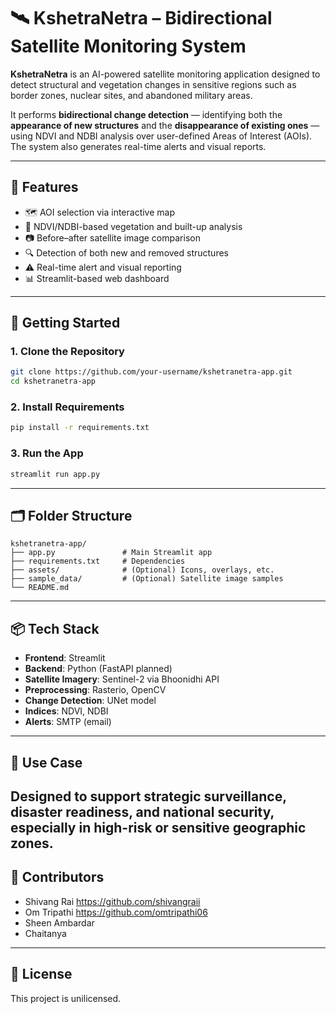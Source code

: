 # 🛰️ KshetraNetra – Bidirectional Satellite Monitoring System

**KshetraNetra** is an AI-powered satellite monitoring application designed to detect structural and vegetation changes in sensitive regions such as border zones, nuclear sites, and abandoned military areas.

It performs **bidirectional change detection** — identifying both the **appearance of new structures** and the **disappearance of existing ones** — using NDVI and NDBI analysis over user-defined Areas of Interest (AOIs). The system also generates real-time alerts and visual reports.

---

## 🔧 Features

- 🗺️ AOI selection via interactive map
- 🌱 NDVI/NDBI-based vegetation and built-up analysis
- 📷 Before–after satellite image comparison
- 🔍 Detection of both new and removed structures
- ⚠️ Real-time alert and visual reporting
- 📊 Streamlit-based web dashboard

---

## 🚀 Getting Started

### 1. Clone the Repository
```bash
git clone https://github.com/your-username/kshetranetra-app.git
cd kshetranetra-app
```

### 2. Install Requirements
```bash
pip install -r requirements.txt
```

### 3. Run the App
```bash
streamlit run app.py
```

---

## 🗂️ Folder Structure

```
kshetranetra-app/
├── app.py               # Main Streamlit app
├── requirements.txt     # Dependencies
├── assets/              # (Optional) Icons, overlays, etc.
├── sample_data/         # (Optional) Satellite image samples
└── README.md
```

---

## 📦 Tech Stack

- **Frontend**: Streamlit
- **Backend**: Python (FastAPI planned)
- **Satellite Imagery**: Sentinel-2 via Bhoonidhi API
- **Preprocessing**: Rasterio, OpenCV
- **Change Detection**: UNet model
- **Indices**: NDVI, NDBI
- **Alerts**: SMTP (email)

---
## 📍 Use Case
Designed to support **strategic surveillance**, **disaster readiness**, and **national security**, especially in high-risk or sensitive geographic zones.
---

## 🧠 Contributors
- Shivang Rai https://github.com/shivangraii
- Om Tripathi https://github.com/omtripathi06
- Sheen Ambardar 
- Chaitanya
---

## 📜 License
This project is unilicensed.
